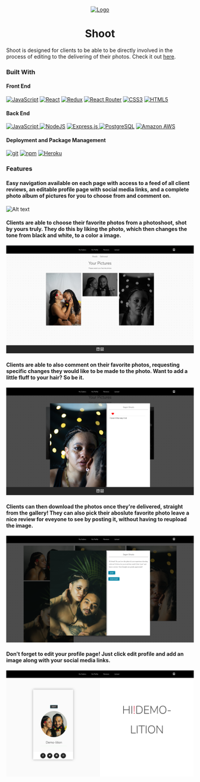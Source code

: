 
<br />
<p align="center">
  <a href="https://map-my-road-trip.herokuapp.com/login">
    <img src="frontend/src/assets/Screen Shot 2021-03-04 at 11.49.57 AM.png"  alt="Logo" width="auto" height="100">
  </a>
  
<h1 align="center"> Shoot </h1>

Shoot is designed for clients to be able to be directly involved in the process of editing to the delivering of their photos. Check it out [here](https://pic-select.herokuapp.com/login).

### Built With

#### Front End

<a href="https://www.javascript.com/"><img alt="JavaScript" src="https://img.shields.io/badge/-JavaScript-F7DF1E?style=flat-square&logo=JavaScript&logoColor=black" /></a>
<a href="https://reactjs.org/"><img alt="React" src="https://img.shields.io/badge/-React-61DAFB?style=flat-square&logo=react&logoColor=black" /></a>
<a href="https://redux.js.org/"><img alt="Redux" src="https://img.shields.io/badge/-Redux-764ABC?style=flat-square&logo=Redux&logoColor=white" /></a>
<a href="https://reactrouter.com/"><img alt="React Router" src="https://img.shields.io/badge/-React%20Router-CA4245?style=flat-square&logo=React-Router&logoColor=white" /></a>
<a href="https://devdocs.io/css/"><img alt="CSS3" src="https://img.shields.io/badge/-CSS3%20-61DAFB?style=flat-square&logo=CSS3&logoColor=white&color=brightgreen"/></a>
<a href="https://devdocs.io/html/"><img alt="HTML5" src="https://img.shields.io/badge/-HTML5%20-61DAFB?style=flat-square&logo=HTML5&logoColor=white&color=blue"/></a>


#### Back End

<a href="https://www.python.org/"><img alt="JavaScript" src="https://img.shields.io/badge/javascript%20-%23323330.svg?&style=for-the-badge&logo=javascript&logoColor=%23F7DF1E"/>
</a>
<a href><img alt="NodeJS" src="https://img.shields.io/badge/node.js%20-%2343853D.svg?&style=for-the-badge&logo=node.js&logoColor=white"/></a>
<a href><img alt="Express.js" src="https://img.shields.io/badge/express.js%20-%23404d59.svg?&style=for-the-badge"/>
</a>
<a href="https://www.postgresql.org/"><img alt="PostgreSQL" src="https://img.shields.io/badge/-PostgreSQL-336791?style=flat-square&logo=PostgreSQL&logoColor=white" /></a>
<a href="https://aws.amazon.com/"><img alt="Amazon AWS" src="https://img.shields.io/badge/-Amazon%20AWS-232F3E?style=flat-square&logo=Amazon%20AWS&logoColor=white" /></a>



#### Deployment and Package Management


<a href="#"><img alt="git" src="https://img.shields.io/badge/-Git-F05032?style=flat-square&logo=git&logoColor=white" /></a>
<a href="https://www.npmjs.com/"><img alt="npm" src="https://img.shields.io/badge/-NPM-CB3837?style=flat-square&logo=npm&logoColor=white" /></a>
<a href="https://heroku.com/"><img alt="Heroku" src="https://img.shields.io/badge/-Heroku-430098?style=flat-square&logo=Heroku&logoColor=white" /></a>

### Features
<!-- #### Inviting splash page with the ability to see Trip Keeper's functionality in full prior to sign up with its demo login
![Alt text](https://raw.githubusercontent.com/rhwebster/mapmyroadtrip/main/react-app/public/images/home.png) -->

#### Easy navigation available on each page with access to a feed of all client reviews, an editable profile page with social media links, and a complete photo album of pictures for you to choose from and comment on. 
![Alt text](frontend/src/assets/splash.png)

#### Clients are able to choose their favorite photos from a photoshoot, shot by yours truly. They do this by liking the photo, which then changes the tone from black and white, to a color a image.
![Alt text](frontend/src/assets/select.png)

#### Clients are able to also comment on their favorite photos, requesting specific changes they would like to be made to the photo. Want to add a little fluff to your hair? So be it.
![Alt text](frontend/src/assets/comment.png)

#### Clients can then download the photos once they're delivered, straight from the gallery! They can also pick their aboslute favorite photo leave a nice review for eveyone to see by posting it, without having to reupload the image.
![Alt text](frontend/src/assets/post.png)

#### Don't forget to edit your profile page! Just click edit profile and add an image along with your social media links.
![Alt text](frontend/src/assets/profile.png)

